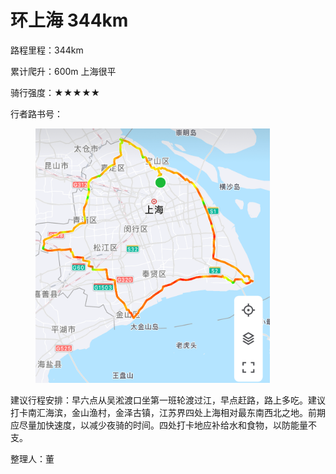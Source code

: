 # 环上海 344km

路程里程：344km

累计爬升：600m 上海很平

骑行强度：★★★★★

行者路书号：

<figure><img src="../.gitbook/assets/环上海.png" alt="" width="375"><figcaption></figcaption></figure>

建议行程安排：早六点从吴淞渡口坐第一班轮渡过江，早点赶路，路上多吃。建议打卡南汇海滨，金山渔村，金泽古镇，江苏界四处上海相对最东南西北之地。前期应尽量加快速度，以减少夜骑的时间。四处打卡地应补给水和食物，以防能量不支。

整理人：董

